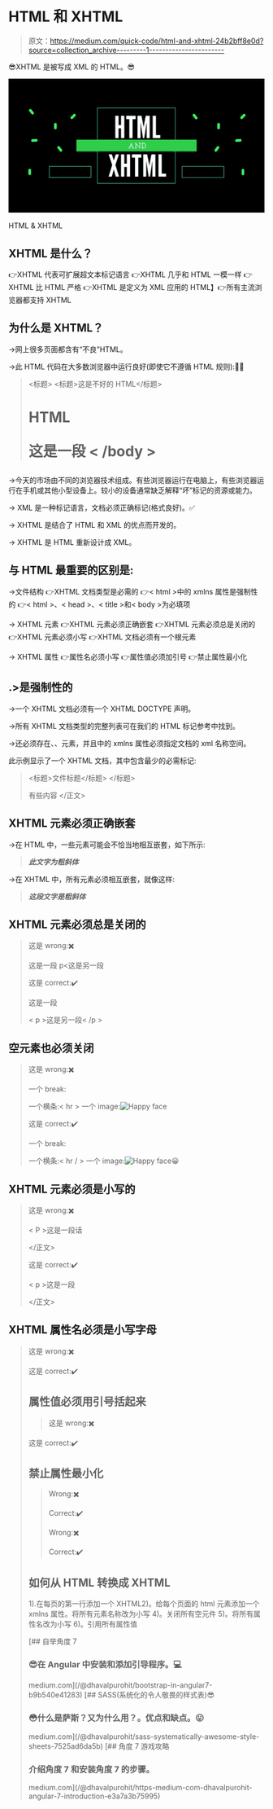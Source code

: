 # HTML 和 XHTML

> 原文：<https://medium.com/quick-code/html-and-xhtml-24b2bff8e0d?source=collection_archive---------1----------------------->

😎XHTML 是被写成 XML 的 HTML。😎

![](img/a38b583270e24759157e6451645c768f.png)

HTML & XHTML

## XHTML 是什么？

👉XHTML 代表可扩展超文本标记语言
👉XHTML 几乎和 HTML 一模一样
👉XHTML 比 HTML 严格
👉XHTML 是定义为 XML 应用的 HTML】👉所有主流浏览器都支持 XHTML

## 为什么是 XHTML？

→网上很多页面都含有“不良”HTML。

→此 HTML 代码在大多数浏览器中运行良好(即使它不遵循 HTML 规则):🚦🚦

> <标题>
> <标题>这是不好的 HTML</标题>
> 
> <h1>HTML
> <p>这是一段
> < /body >

→今天的市场由不同的浏览器技术组成。有些浏览器运行在电脑上，有些浏览器运行在手机或其他小型设备上。较小的设备通常缺乏解释“坏”标记的资源或能力。

→ XML 是一种标记语言，文档必须正确标记(格式良好)。✅

→ XHTML 是结合了 HTML 和 XML 的优点而开发的。

→ XHTML 是 HTML 重新设计成 XML。

## 与 HTML 最重要的区别是:

→文件结构
👉XHTML 文档类型是必需的
👉< html >中的 xmlns 属性是强制性的
👉< html >、< head >、< title >和< body >为必填项

→ XHTML 元素
👉XHTML 元素必须正确嵌套
👉XHTML 元素必须总是关闭的
👉XHTML 元素必须小写
👉XHTML 文档必须有一个根元素

→ XHTML 属性
👉属性名必须小写
👉属性值必须加引号
👉禁止属性最小化

## .>是强制性的

→一个 XHTML 文档必须有一个 XHTML DOCTYPE 声明。

→所有 XHTML 文档类型的完整列表可在我们的 HTML 标记参考中找到。

→还必须存在、、<title>和</title>元素，并且中的 xmlns 属性必须指定文档的 xml 名称空间。

此示例显示了一个 XHTML 文档，其中包含最少的必需标记:

> <标题>文件标题</标题>
> </标题>
> 
> 有些内容
> </正文>

## XHTML 元素必须正确嵌套

→在 HTML 中，一些元素可能会不恰当地相互嵌套，如下所示:

> ***此文字为粗斜体***

→在 XHTML 中，所有元素必须相互嵌套，就像这样:

> ***这段文字是粗斜体***

## XHTML 元素必须总是关闭的

> 这是 wrong:✖️
> 
> 这是一段
> p<这是另一段
> 
> 这是 correct:✔️
> 
> 这是一段
> 
> < p >这是另一段< /p >

## 空元素也必须关闭

> 这是 wrong:✖️
> 
> 一个 break:
> 
> 一个横条:< hr >
> 一个 image:<img src = " Happy . gif " alt = " Happy face ">
> 
> 这是 correct:✔️
> 
> 一个 break:
> 
> 一个横条:< hr / >
> 一个 image:<img src = " Happy . gif " alt = " Happy face "/>😀

## XHTML 元素必须是小写的

> 这是 wrong:✖️
> 
> < P >这是一段话</p>
> </正文>
> 
> 这是 correct:✔️
> 
> < p >这是一段</p>
> </正文>

## XHTML 属性名必须是小写字母

> 这是 wrong:✖️
> 
> 这是 correct:✔️
> 
> ## 属性值必须用引号括起来
> 
> > 这是 wrong:✖️
> 
> 这是 correct:️️✔️
> 
> ## 禁止属性最小化
> 
> > Wrong:✖️
> > 
> > Correct:✔️
> > 
> > Wrong:✖️
> > 
> > Correct:✔️
> 
> ## 如何从 HTML 转换成 XHTML
> 
> 1).在每页的第一行添加一个 XHTML2)。给每个页面的 html 元素添加一个 xmlns 属性。将所有元素名称改为小写
> 4)。关闭所有空元件
> 5)。将所有属性名改为小写
> 6)。引用所有属性值
> 
> [](/@dhavalpurohit/bootstrap-in-angular7-b9b540e41283) [## 自举角度 7
> 
> ### 😎在 Angular 中安装和添加引导程序。💻
> 
> medium.com](/@dhavalpurohit/bootstrap-in-angular7-b9b540e41283) [](/@dhavalpurohit/sass-systematically-awesome-style-sheets-7525ad6da5b) [## SASS(系统化的令人敬畏的样式表)😎
> 
> ### 😳什么是萨斯？又为什么用？。优点和缺点。😛
> 
> medium.com](/@dhavalpurohit/sass-systematically-awesome-style-sheets-7525ad6da5b) [](/@dhavalpurohit/https-medium-com-dhavalpurohit-angular-7-introduction-e3a7a3b75995) [## 角度 7 游戏攻略
> 
> ### 介绍角度 7 和安装角度 7 的步骤。
> 
> medium.com](/@dhavalpurohit/https-medium-com-dhavalpurohit-angular-7-introduction-e3a7a3b75995)